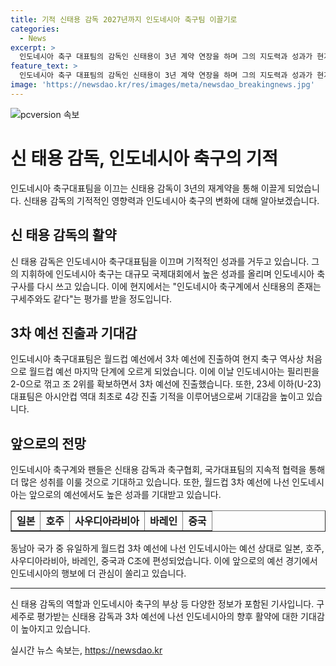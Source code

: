 ```yaml
---
title: 기적 신태용 감독 2027년까지 인도네시아 축구팀 이끌기로
categories:
  - News
excerpt: >
  인도네시아 축구 대표팀의 감독인 신태용이 3년 계약 연장을 하며 그의 지도력과 성과가 현지에서 크게 칭찬받고 있는 가운데, 인도네시아 축구계와 팬들의 기대가 증폭되고 있다. 신태용 감독은 동남아 축구 중위권에 머물렀던 인도네시아 대표팀을 아세안축구연맹(AFF) 대회 준우승과 AFC 아시안컵 본선 진출, 월드컵 3차 예선 진출로 성과를 거뒀다. 지난 11일 필리핀을 2-0으로 이기고 월드컵 3차 예선 진출을 확정 지었다. 이에 현지에서는 신따이용(신태용의 인도네시아 발음) 마법이 불고 있다는 말이 나오며 기대감이 높아지고 있다. 23세 이하(U-23) 대표팀 역시 아시안컵 역대 최초로 4강 진출을 이루며 그의 주가는 더욱 치솟았다.
feature_text: >
  인도네시아 축구 대표팀의 감독인 신태용이 3년 계약 연장을 하며 그의 지도력과 성과가 현지에서 크게 칭찬받고 있는 가운데, 인도네시아 축구계와 팬들의 기대가 증폭되고 있다. 신태용 감독은 동남아 축구 중위권에 머물렀던 인도네시아 대표팀을 아세안축구연맹(AFF) 대회 준우승과 AFC 아시안컵 본선 진출, 월드컵 3차 예선 진출로 성과를 거뒀다. 지난 11일 필리핀을 2-0으로 이기고 월드컵 3차 예선 진출을 확정 지었다. 이에 현지에서는 신따이용(신태용의 인도네시아 발음) 마법이 불고 있다는 말이 나오며 기대감이 높아지고 있다. 23세 이하(U-23) 대표팀 역시 아시안컵 역대 최초로 4강 진출을 이루며 그의 주가는 더욱 치솟았다.
image: 'https://newsdao.kr/res/images/meta/newsdao_breakingnews.jpg'
---
```


<p><img src="https://newsdao.kr/res/images/meta/newsdao_breakingnews.jpg" alt="pcversion 속보" /></p>

<h1>신 태용 감독, 인도네시아 축구의 기적</h1>

<p data-ke-size="size16">인도네시아 축구대표팀을 이끄는 신태용 감독이 3년의 재계약을 통해 이끌게 되었습니다. 신태용 감독의 기적적인 영향력과 인도네시아 축구의 변화에 대해 알아보겠습니다.</p>

<h2>신 태용 감독의 활약</h2>

<p data-ke-size="size16">신 태용 감독은 인도네시아 축구대표팀을 이끄며 기적적인 성과를 거두고 있습니다. 그의 지휘하에 인도네시아 축구는 대규모 국제대회에서 높은 성과를 올리며 인도네시아 축구사를 다시 쓰고 있습니다. 이에 현지에서는 "인도네시아 축구계에서 신태용의 존재는 구세주와도 같다"는 평가를 받을 정도입니다.</p>

<h2>3차 예선 진출과 기대감</h2>

<p data-ke-size="size16">인도네시아 축구대표팀은 월드컵 예선에서 3차 예선에 진출하여 현지 축구 역사상 처음으로 월드컵 예선 마지막 단계에 오르게 되었습니다. 이에 이날 인도네시아는 필리핀을 2-0으로 꺾고 조 2위를 확보하면서 3차 예선에 진출했습니다. 또한, 23세 이하(U-23) 대표팀은 아시안컵 역대 최초로 4강 진출 기적을 이루어냄으로써 기대감을 높이고 있습니다.</p>

<h2>앞으로의 전망</h2>

<p data-ke-size="size16">인도네시아 축구계와 팬들은 신태용 감독과 축구협회, 국가대표팀의 지속적 협력을 통해 더 많은 성취를 이룰 것으로 기대하고 있습니다. 또한, 월드컵 3차 예선에 나선 인도네시아는 앞으로의 예선에서도 높은 성과를 기대받고 있습니다.</p>

<table style="width: 100%;" border="1">
<tbody>
<tr>
<td style="text-align: center; height: 17px;"><b>일본</b></td>
<td style="text-align: center; height: 17px;"><b>호주</b></td>
<td style="text-align: center; height: 17px;"><b>사우디아라비아</b></td>
<td style="text-align: center; height: 17px;"><b>바레인</b></td>
<td style="text-align: center; height: 17px;"><b>중국</b></td>
</tr>
</tbody>
</table>

<p data-ke-size="size16">동남아 국가 중 유일하게 월드컵 3차 예선에 나선 인도네시아는 예선 상대로 일본, 호주, 사우디아라비아, 바레인, 중국과 C조에 편성되었습니다. 이에 앞으로의 예선 경기에서 인도네시아의 행보에 더 관심이 쏠리고 있습니다.</p>

<hr>

<p data-ke-size="size16">신 태용 감독의 역할과 인도네시아 축구의 부상 등 다양한 정보가 포함된 기사입니다. 구세주로 평가받는 신태용 감독과 3차 예선에 나선 인도네시아의 향후 활약에 대한 기대감이 높아지고 있습니다.</p>
실시간 뉴스 속보는, <a href="https://newsdao.kr" rel="dofollow">https://newsdao.kr</a>


